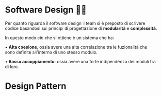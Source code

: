 ﻿# Software Design ✍🏻 
Per quanto riguarda il software design il team si è preposto di scrivere codice basandosi sui principi di progettazione di **modularità** e **complessità**.

In questo modo ciò che si ottiene è un sistema che ha:

• **Alta coesione**, ossia avere una alta correlazione tra le fuzionalità che sono definite all'interno di uno stesso modulo. 

• **Basso accoppiamento**: ossia avere una forte indipendenza dei moduli tra di loro.

# Design Pattern